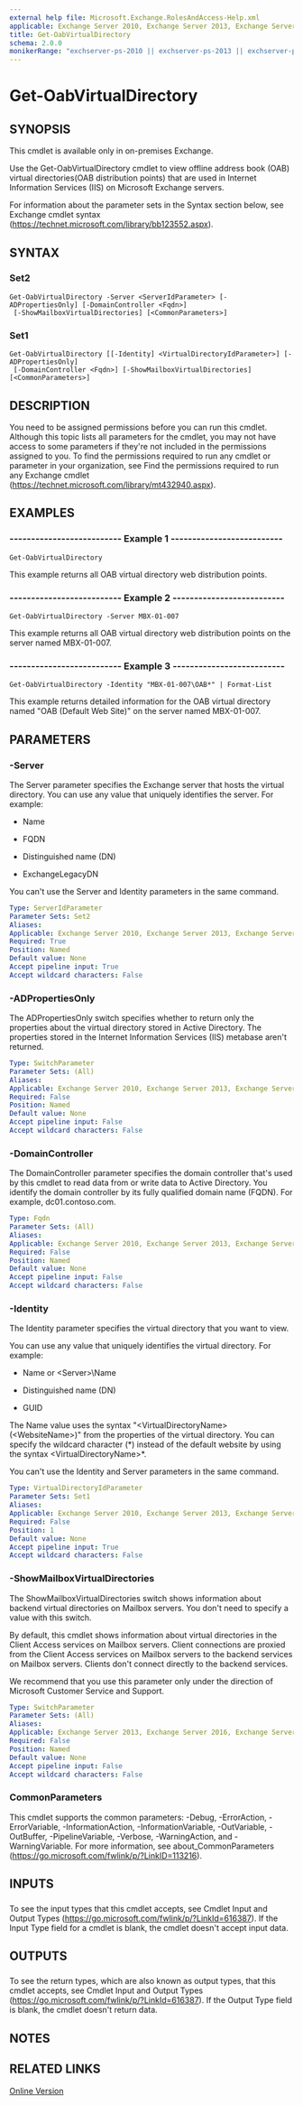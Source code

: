 ```yaml
---
external help file: Microsoft.Exchange.RolesAndAccess-Help.xml
applicable: Exchange Server 2010, Exchange Server 2013, Exchange Server 2016, Exchange Server 2019
title: Get-OabVirtualDirectory
schema: 2.0.0
monikerRange: "exchserver-ps-2010 || exchserver-ps-2013 || exchserver-ps-2016 || exchserver-ps-2019"
---
```


# Get-OabVirtualDirectory

## SYNOPSIS
This cmdlet is available only in on-premises Exchange.

Use the Get-OabVirtualDirectory cmdlet to view offline address book (OAB) virtual directories(OAB distribution points) that are used in Internet Information Services (IIS) on Microsoft Exchange servers.

For information about the parameter sets in the Syntax section below, see Exchange cmdlet syntax (https://technet.microsoft.com/library/bb123552.aspx).

## SYNTAX

### Set2
```
Get-OabVirtualDirectory -Server <ServerIdParameter> [-ADPropertiesOnly] [-DomainController <Fqdn>]
 [-ShowMailboxVirtualDirectories] [<CommonParameters>]
```

### Set1
```
Get-OabVirtualDirectory [[-Identity] <VirtualDirectoryIdParameter>] [-ADPropertiesOnly]
 [-DomainController <Fqdn>] [-ShowMailboxVirtualDirectories] [<CommonParameters>]
```

## DESCRIPTION
You need to be assigned permissions before you can run this cmdlet. Although this topic lists all parameters for the cmdlet, you may not have access to some parameters if they're not included in the permissions assigned to you. To find the permissions required to run any cmdlet or parameter in your organization, see Find the permissions required to run any Exchange cmdlet (https://technet.microsoft.com/library/mt432940.aspx).

## EXAMPLES

### -------------------------- Example 1 --------------------------
```
Get-OabVirtualDirectory
```

This example returns all OAB virtual directory web distribution points.

### -------------------------- Example 2 --------------------------
```
Get-OabVirtualDirectory -Server MBX-01-007
```

This example returns all OAB virtual directory web distribution points on the server named MBX-01-007.

### -------------------------- Example 3 --------------------------
```
Get-OabVirtualDirectory -Identity "MBX-01-007\OAB*" | Format-List
```

This example returns detailed information for the OAB virtual directory named "OAB (Default Web Site)" on the server named MBX-01-007.

## PARAMETERS

### -Server
The Server parameter specifies the Exchange server that hosts the virtual directory. You can use any value that uniquely identifies the server. For example:

- Name

- FQDN

- Distinguished name (DN)

- ExchangeLegacyDN

You can't use the Server and Identity parameters in the same command.

```yaml
Type: ServerIdParameter
Parameter Sets: Set2
Aliases:
Applicable: Exchange Server 2010, Exchange Server 2013, Exchange Server 2016, Exchange Server 2019
Required: True
Position: Named
Default value: None
Accept pipeline input: True
Accept wildcard characters: False
```

### -ADPropertiesOnly
The ADPropertiesOnly switch specifies whether to return only the properties about the virtual directory stored in Active Directory. The properties stored in the Internet Information Services (IIS) metabase aren't returned.

```yaml
Type: SwitchParameter
Parameter Sets: (All)
Aliases:
Applicable: Exchange Server 2010, Exchange Server 2013, Exchange Server 2016, Exchange Server 2019
Required: False
Position: Named
Default value: None
Accept pipeline input: False
Accept wildcard characters: False
```

### -DomainController
The DomainController parameter specifies the domain controller that's used by this cmdlet to read data from or write data to Active Directory. You identify the domain controller by its fully qualified domain name (FQDN). For example, dc01.contoso.com.

```yaml
Type: Fqdn
Parameter Sets: (All)
Aliases:
Applicable: Exchange Server 2010, Exchange Server 2013, Exchange Server 2016, Exchange Server 2019
Required: False
Position: Named
Default value: None
Accept pipeline input: False
Accept wildcard characters: False
```

### -Identity
The Identity parameter specifies the virtual directory that you want to view.

You can use any value that uniquely identifies the virtual directory. For example:

- Name or \<Server\>\\Name

- Distinguished name (DN)

- GUID

The Name value uses the syntax "\<VirtualDirectoryName\> (\<WebsiteName\>)" from the properties of the virtual directory. You can specify the wildcard character (\*) instead of the default website by using the syntax \<VirtualDirectoryName\>\*.

You can't use the Identity and Server parameters in the same command.

```yaml
Type: VirtualDirectoryIdParameter
Parameter Sets: Set1
Aliases:
Applicable: Exchange Server 2010, Exchange Server 2013, Exchange Server 2016, Exchange Server 2019
Required: False
Position: 1
Default value: None
Accept pipeline input: True
Accept wildcard characters: False
```

### -ShowMailboxVirtualDirectories
The ShowMailboxVirtualDirectories switch shows information about backend virtual directories on Mailbox servers. You don't need to specify a value with this switch.

By default, this cmdlet shows information about virtual directories in the Client Access services on Mailbox servers. Client connections are proxied from the Client Access services on Mailbox servers to the backend services on Mailbox servers. Clients don't connect directly to the backend services.

We recommend that you use this parameter only under the direction of Microsoft Customer Service and Support.

```yaml
Type: SwitchParameter
Parameter Sets: (All)
Aliases:
Applicable: Exchange Server 2013, Exchange Server 2016, Exchange Server 2019
Required: False
Position: Named
Default value: None
Accept pipeline input: False
Accept wildcard characters: False
```

### CommonParameters
This cmdlet supports the common parameters: -Debug, -ErrorAction, -ErrorVariable, -InformationAction, -InformationVariable, -OutVariable, -OutBuffer, -PipelineVariable, -Verbose, -WarningAction, and -WarningVariable. For more information, see about_CommonParameters (https://go.microsoft.com/fwlink/p/?LinkID=113216).

## INPUTS

###  
To see the input types that this cmdlet accepts, see Cmdlet Input and Output Types (https://go.microsoft.com/fwlink/p/?LinkId=616387). If the Input Type field for a cmdlet is blank, the cmdlet doesn't accept input data.

## OUTPUTS

###  
To see the return types, which are also known as output types, that this cmdlet accepts, see Cmdlet Input and Output Types (https://go.microsoft.com/fwlink/p/?LinkId=616387). If the Output Type field is blank, the cmdlet doesn't return data.

## NOTES

## RELATED LINKS

[Online Version](https://technet.microsoft.com/library/4ca17b2b-73c4-41f2-86fe-a52fb8d89d73.aspx)
